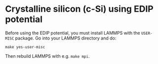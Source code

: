 # Crystalline silicon (c-Si) using EDIP potential

Before using the EDIP potential, you must install LAMMPS with the `USER-MISC` package. Go into your LAMMPS directory and do:

    make yes-user-misc

Then rebuild LAMMPS with e.g. `make mpi`.
